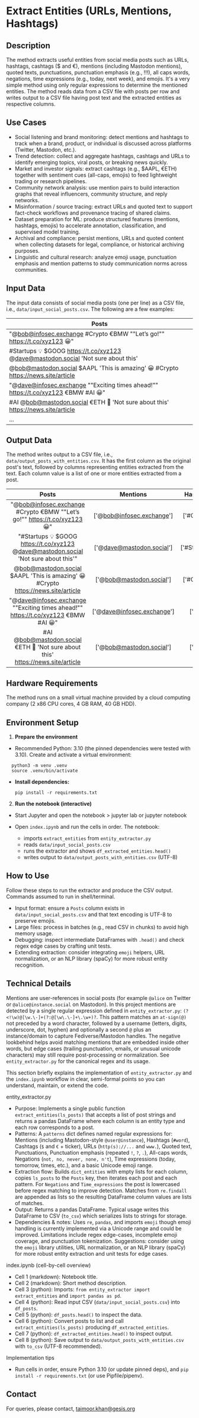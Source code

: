 # Extract Entities (URLs, Mentions, Hashtags)

## Description

The method extracts useful entities from social media posts such as URLs, hashtags, cashtags ($ and €), mentions (including Mastodon mentions), quoted texts, punctuations, punctuation emphasis (e.g., !!!), all caps words, negations, time expressions (e.g., today, next week), and emojis. It's a very simple method using only regular expressions to determine the mentioned entities. The method reads data from a CSV file with posts per row and writes output to a CSV file having post text and the extracted entities as respective columns.

## Use Cases

- Social listening and brand monitoring: detect mentions and hashtags to track when a brand, product, or individual is discussed across platforms (Twitter, Mastodon, etc.).
- Trend detection: collect and aggregate hashtags, cashtags and URLs to identify emerging topics, viral posts, or breaking news quickly.
- Market and investor signals: extract cashtags (e.g., $AAPL, €ETH) together with sentiment cues (all-caps, emojis) to feed lightweight trading or research pipelines.
- Community network analysis: use mention pairs to build interaction graphs that reveal influencers, community structure, and reply networks.
- Misinformation / source tracing: extract URLs and quoted text to support fact-check workflows and provenance tracing of shared claims.
- Dataset preparation for ML: produce structured features (mentions, hashtags, emojis) to accelerate annotation, classification, and supervised model training.
- Archival and compliance: persist mentions, URLs and quoted content when collecting datasets for legal, compliance, or historical archiving purposes.
- Linguistic and cultural research: analyze emoji usage, punctuation emphasis and mention patterns to study communication norms across communities.

## Input Data

The input data consists of social media posts (one per line) as a CSV file, i.e., `data/input_social_posts.csv`. The following are a few examples:

|Posts|
|---------|
|"@bob@infosec.exchange #Crypto €BMW ""Let’s go!"" https://t.co/xyz123 😀"|
|#Startups 💡 $GOOG https://t.co/xyz123 @dave@mastodon.social 'Not sure about this'|
|@bob@mastodon.social $AAPL 'This is amazing' 😀 #Crypto https://news.site/article|
|"@dave@infosec.exchange ""Exciting times ahead!"" https://t.co/xyz123 €BMW #AI 😀"|
|#AI @bob@mastodon.social €ETH 🚀 'Not sure about this' https://news.site/article|
|...|

## Output Data

The method writes output to a CSV file, i.e., `data/output_posts_with_entities.csv`. It has the first column as the original post's text, followed by columns representing entities extracted from the text. Each column value is a list of one or more entities extracted from a post.

| Posts | Mentions | Hashtags | Cashtags | URLs | Quoted_text | Punctuations | Punctuation_emphasis | All_caps | Negations | Time_expressions | Emojis |
|:-----:|:--------:|:--------:|:--------:|:----:|:-----------:|:------------:|:--------------------:|:--------:|:---------:|:----------------:|:------:|
|"@bob@infosec.exchange #Crypto €BMW ""Let’s go!"" https://t.co/xyz123 😀"|	['@bob@infosec.exchange']|	['#Crypto']	|['€BMW']	|['https://t.co/xyz123']	|"['""Let’s go!""']"|	[@, @, ., #, €, ", ’, !, ", :, /, /, ., /, 😀] | []	|['BMW']|	[]|	[]|	['😀']|
|"#Startups 💡 \$GOOG https://t.co/xyz123 @dave@mastodon.social 'Not sure about this'"|['@dave@mastodon.social']	|['#Startups']	|['\$GOOG']	|['https://t.co/xyz123']	|"[""'Not sure about this'""]"	| [#, 💡, \$, :, /, /, ., /, @, @, ., ', '] | []	|['GOOG']|	['not']	|[]	|['💡']|
|@bob@mastodon.social \$AAPL 'This is amazing' 😀 #Crypto https://news.site/article|	['@bob@mastodon.social']|	['#Crypto']|	['\$AAPL']|	['https://news.site/article']|	"[""'This is amazing'""]"| [@, @, ., $, ', ', 😀, #, :, /, /, ., /] |	[]|	['AAPL']|	[]|	[]|	['😀']|
|"@dave@infosec.exchange ""Exciting times ahead!"" https://t.co/xyz123 €BMW #AI 😀"	|['@dave@infosec.exchange']|	['#AI']|	['€BMW']|	['https://t.co/xyz123']|	"['""Exciting times ahead!""']"|	[@, @, ., ", !, ", :, /, /, ., /, €, #, 😀]	 | []|	['BMW', 'AI']|	[]|	['times']|	['😀']|
|#AI @bob@mastodon.social €ETH 🚀 'Not sure about this' https://news.site/article |	['@bob@mastodon.social']|	['#AI']|	['€ETH']|	['https://news.site/article']|	"[""'Not sure about this'""]"|	[#, @, @, ., €, 🚀, ', ', :, /, /, ., /]	| []|	['AI', 'ETH']|	['not']|	[]|	['🚀']|

## Hardware Requirements

The method runs on a small virtual machine provided by a cloud computing company (2 x86 CPU cores, 4 GB RAM, 40 GB HDD).
  
## Environment Setup

1. **Prepare the environment**
- Recommended Python: 3.10 (the pinned dependencies were tested with 3.10). Create and activate a virtual environment:
```    
  python3 -m venv .venv
  source .venv/bin/activate
```
- **Install dependencies:**

  ```pip install -r requirements.txt```

2. **Run the notebook (interactive)**
- Start Jupyter and open the notebook >  jupyter lab or jupyter notebook

- Open `index.ipynb` and run the cells in order. The notebook:
  - imports `extract_entities` from `entity_extractor.py`
  - reads `data/input_social_posts.csv`
  - runs the extractor and shows `df_extracted_entities.head()`
  - writes output to `data/output_posts_with_entities.csv` (UTF-8)


## How to Use

Follow these steps to run the extractor and produce the CSV output. Commands assumed to run in shell/terminal.

- Input format: ensure a `Posts` column exists in `data/input_social_posts.csv` and that text encoding is UTF-8 to preserve emojis.
- Large files: process in batches (e.g., read CSV in chunks) to avoid high memory usage.
- Debugging: inspect intermediate DataFrames with `.head()` and check regex edge cases by crafting unit tests.
- Extending extraction: consider integrating `emoji` helpers, URL normalization, or an NLP library (spaCy) for more robust entity recognition.

## Technical Details

Mentions are user-references in social posts (for example `@alice` on Twitter or `@alice@instance.social` on Mastodon). In this project mentions are detected by a single regular expression defined in `entity_extractor.py`: `(?<!\w)@[\w.\-]+(?:@[\w\.\-]+\.\w+)?`. This pattern matches an `at-sign(@)` not preceded by a word character, followed by a username (letters, digits, underscore, dot, hyphen) and optionally a second `@` plus an instance/domain to capture Fediverse/Mastodon handles. The negative lookbehind helps avoid matching mentions that are embedded inside other words, but edge cases (trailing punctuation, emails, or unusual unicode characters) may still require post-processing or normalization. See `entity_extractor.py` for the canonical regex and its usage.

This section briefly explains the implementation of `entity_extractor.py` and the `index.ipynb` workflow in clear, semi-formal points so you can understand, maintain, or extend the code.

entity_extractor.py
- Purpose: Implements a single public function `extract_entities(ls_posts)` that accepts a list of post strings and returns a pandas DataFrame where each column is an entity type and each row corresponds to a post.
- Patterns: A `patterns` dict defines named regular expressions for: Mentions (including Mastodon-style `@user@instance`), Hashtags (`#word`), Cashtags (`$` and `€` + ticker), URLs (`http(s)://...` and `www.`), Quoted text, Punctuations, Punctuation emphasis (repeated `!`, `?`, `.`), All-caps words, Negations (`not, no, never, none, n't`), Time expressions (today, tomorrow, times, etc.), and a basic Unicode emoji range.
- Extraction flow: Builds `dict_entities` with empty lists for each column, copies `ls_posts` to the `Posts` key, then iterates each post and each pattern. For `Negations` and `Time_expressions` the post is lowercased before regex matching to improve detection. Matches from `re.findall` are appended as lists so the resulting DataFrame column values are lists of matches.
- Output: Returns a pandas DataFrame. Typical usage writes this DataFrame to CSV (`to_csv`) which serializes lists to strings for storage.
- Dependencies & notes: Uses `re`, `pandas`, and imports `emoji` though emoji handling is currently implemented via a Unicode range and could be improved. Limitations include regex edge-cases, incomplete emoji coverage, and punctuation tokenization. Suggestions: consider using the `emoji` library utilities, URL normalization, or an NLP library (spaCy) for more robust entity extraction and unit tests for edge cases.

index.ipynb (cell-by-cell overview)
- Cell 1 (markdown): Notebook title.
- Cell 2 (markdown): Short method description.
- Cell 3 (python): Imports: `from entity_extractor import extract_entities` and `import pandas as pd`.
- Cell 4 (python): Read input CSV (`data/input_social_posts.csv`) into `df_posts`.
- Cell 5 (python): `df_posts.head()` to inspect the data.
- Cell 6 (python): Convert posts to list and call `extract_entities(ls_posts)` producing `df_extracted_entities`.
- Cell 7 (python): `df_extracted_entities.head()` to inspect output.
- Cell 8 (python): Save output to `data/output_posts_with_entities.csv` with `to_csv` (UTF-8 recommended).

Implementation tips
- Run cells in order, ensure Python 3.10 (or update pinned deps), and `pip install -r requirements.txt` (or use Pipfile/pipenv).

## Contact

For queries, please contact, <taimoor.khan@gesis.org>
